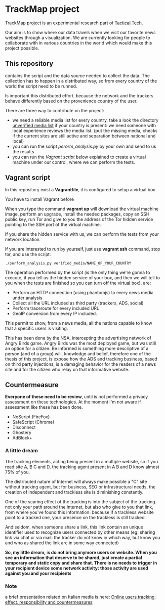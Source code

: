 # TrackMap project

TrackMap project is an experimental research part of [Tactical Tech](http://www.tacticaltech.org).

Our aim is to show where our data travels when we visit our favorite news websites through a visualization. We are currently looking for people to collaborate with in various countries in the world which would make this project possible.

## This repository

contains the script and the data source needed to collect the data. 
The collection has to happen in a distributed way, so from every country of the 
world the script need to be runned.

Is important this distributed effort, because the network and the trackers behave
differently based on the provenience country of the user. 

There are three way to contribute on the project:

  * we need a reliable media list for every country, take a look the directory [unverified media list](https://github.com/vecna/helpagainsttrack/tree/master/unverified_media_list) if your country is present: we need someone with local experience reviews the media list. (put the missing media, checks if the current sites are still active
and separation between national and local)
  * you can run the script *perorm\_analysis.py* by your own and send to us the results
  * you can run the *Vagrant script* below explained to create a virtual machine under our control, where we can perform the tests. 

## Vagrant script

In this repository exist a **Vagrantfile**, it is configured to setup a virtual
box

You have to install Vagrant before


When you type the command **vagrant up** will download the virtual machine image,
perform an upgrade, install the needed packages, copy an SSH public key, run Tor 
and give to you the address of the Tor hidden service pointing to the SSH port of 
the virtual machine.

If you share the hidden service with us, we can perform the tests from your network 
location.

If you are interested to run by yourself, just use **vagrant ssh** command, 
stop tor, and use the script:

    ./perform_analysis.py verified_media/NAME_OF_YOUR_COUNTRY

The operation performed by the script (is the only thing we're gonna to execute,
if you tell us the hidden service of your box, and then we will tell to you
when the tests are finished so you can turn off the virtual box), are:

  * Perform an HTTP connection (using phantomjs) to every news media under analysis
  * Collect all the URL included as third party (trackers, ADS, social)
  * Perform traceroute for every included URL 
  * GeoIP conversion from every IP included.

This permit to show, from a news media, all the nations capable to know that a
specific users is visiting.

This has been done by the NSA, intercepting the advertising network of Angry Birds
game. Angry Birds was the most deployed game, but was still an option for a 
citizen. Be informed is something more descriptive of a person (and of a group)
will, knowledge and belief, therefore one of the thesis of this project, is expose
how the ADS and tracking business, based on third party injections, is a
damaging behavior for the readers of a news site and for the citizen who relay
on that informative website.


## Countermeasure

**Everyone of these need to be review**, until is not performed a privacy assessment
on these technologies. At the moment I'm not aware if assessment like these has been
done.

  * NoScript (FireFox)
  * SafeScript (Chrome)
  * Disconnect
  * Ghostery 
  * AdBlock+

### A little dream

The tracking elements, acting being present in a multiple website, so if you read
site A, B C and D, the tracking agent present in A B and D know almost 75% of you.

The distributed nature of Internet will always make possible a "C" site without
tracking agent, but for business, SEO or infrastructural needs, the creation of 
independent and trackless site is diminishing constantly.

One of the scaring effect of the tracking is into the subject of the tracking. not
only your path around the internet, but also who give to you that link, from where
you've found this information. because if a trackless website point to a tracked 
one, your presence on the trackless is still tracked.

And seldom, when someone share a link, this link contain an unique identifier 
used to recognize users connected by other means (eg: sharing link via chat or
via mail: the tracker do not know in which way, but know you and who as shared
the link are in some way connected)

**So, my little dream, is do not bring anymore users on website. When you see an
information that deserve to be shared, just create a partial temporary and static copy
and share that. There is no needs to trigger in your recipient device some network
activity: those activity are used against you and your recipients**

### Note

a brief presentation related on Italian media is here: [Online users tracking: effect, responsibility and countermeasures](http://vecna.github.io)


